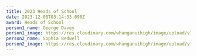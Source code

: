 ```yaml
---
title: 2023 Heads of School
date: 2023-12-08T03:14:33.098Z
award: Heads of School
person1_name: George Davey
person1_image: https://res.cloudinary.com/whanganuihigh/image/upload/v1706670096/Honours%20Board/Davey_George.jpg
person2_name: Sophia Bedwell
person2_image: https://res.cloudinary.com/whanganuihigh/image/upload/v1706670113/Honours%20Board/Bedwell_Sophia.jpg
---
```

